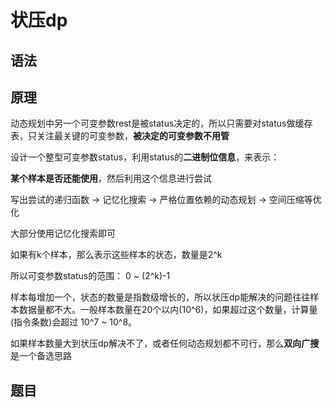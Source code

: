 # 状压dp

## 语法

## 原理

动态规划中另一个可变参数rest是被status决定的，所以只需要对status做缓存表，只关注最关键的可变参数，**被决定的可变参数不用管**



设计一个整型可变参数status，利用status的**二进制位信息**，来表示：

**某个样本是否还能使用**，然后利用这个信息进行尝试

写出尝试的递归函数 -> 记忆化搜索 -> 严格位置依赖的动态规划 -> 空间压缩等优化

大部分使用记忆化搜索即可



如果有k个样本，那么表示这些样本的状态，数量是2^k

所以可变参数status的范围： 0 ~ (2^k)-1



样本每增加一个，状态的数量是指数级增长的，所以状压dp能解决的问题往往样本数据量都不大。一般样本数量在20个以内(10^6)，如果超过这个数量，计算量(指令条数)会超过 10^7 ~ 10^8。



如果样本数量大到状压dp解决不了，或者任何动态规划都不可行，那么**双向广搜**是一个备选思路

## 题目